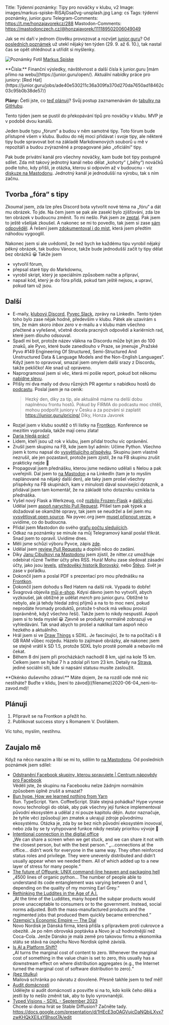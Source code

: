Title: Týdenní poznámky: Tipy pro nováčky v klubu, v2
Image: images/markus-spiske-RiSAjGsa0vg-unsplash.jpg
Lang: cs
Tags: týdenní poznámky, junior.guru
Telegram-Comments: https://t.me/honzajavorekcz/288
Mastodon-Comments: https://mastodonczech.cz/@honzajavorek/111189502006049049

Jak se mi daří v jednom člověku provozovat a rozvíjet [junior.guru](https://junior.guru/)?
Od [posledních poznámek]({filename}2023-09-29_tydenni-poznamky-nova-homepage-pycon-cz-dovolena-a-unava.md) už utekl nějaký ten týden (29. 9. až 6. 10.), tak nastal čas se opět ohlédnout a utřídit si myšlenky.

![Poznámky]({static}/images/markus-spiske-RiSAjGsa0vg-unsplash.jpg)
Fotil [Markus Spiske](https://unsplash.com/@markusspiske)

<div class="alert alert-warning" role="alert" markdown="1">
**Čísla:** Finanční výsledky, návštěvnost a další čísla k junior.guru [mám přímo na webu](https://junior.guru/open/).
Aktuální nabídky práce pro juniory: [Red Hat](https://junior.guru/jobs/ade40e530211c36a309fa370d270da7650ad18462c03c95b0b38de57/)

**Plány:** Četli jste, co [teď plánuji]({filename}2023-08-07_letni-pit-stop.md)?
Svůj postup zaznamenávám do [tabulky na GitHubu](https://github.com/orgs/juniorguru/projects/3/).
</div>

Tento týden jsem se pustil do překopávání tipů pro nováčky v klubu.
MVP je v podobě dvou kanálů.

Jeden bude typu „fórum“ a budou v něm samotné tipy.
Toto fórum bude přístupné všem v klubu.
Budou do něj moci přidávat i svoje tipy, ale některé tipy bude spravovat bot na základě Markdownových souborů u mě v repozitáři a budou zvýrazněné a propagované jako „oficiální“ tipy.

Pak bude privátní kanál pro všechny nováčky, kam bude bot tipy postupně sdílet.
Zda mít takový jednotný kanál nebo dělat „kohorty“ („běhy“) nováčků podle toho, kdy přišli, je otázka, kterou si odpovím až v budoucnu - viz [diskuze na Mastodonu](https://mastodonczech.cz/@honzajavorek/111175595060968806).
Jednotný kanál je jednodušší na výrobu, tak s ním začnu.

## Tvorba „fóra“ s tipy

Zkoumal jsem, zda lze přes Discord bota vytvořit nové téma na „fóru“ a dát mu obrázek.
To jde.
Na čem jsem se pak ale zasekl bylo zjišťování, zda lze ten obrázek v budoucnu změnit.
To mi nešlo.
Pak jsem ze [zeptal](https://github.com/Pycord-Development/pycord/discussions/2236).
Pak jsem to ještě všelijak zkoušel.
A nakonec se mi to povedlo, tak jsem si zase [sám odpověděl](https://github.com/Pycord-Development/pycord/discussions/2236#discussioncomment-7175997).
A řešení jsem [zdokumentoval i do míst](https://github.com/discord/discord-api-docs/issues/936#issuecomment-1745017848), která jsem předtím náhodou vygooglil.

Nakonec jsem si ale uvědomil, že než bych ke každému tipu vyrobil nějaký pěkný obrázek, tak budou Vánoce, takže bude jednodušší začít ty tipy dělat bez obrázků 😀 Takže jsem

- vytvořil fórum,
- přepsal staré tipy do Markdownu,
- vyrobil skript, který je speciálním způsobem načte a připraví,
- napsal kód, který je do fóra přidá, pokud tam ještě nejsou, a upraví, pokud tam už jsou.

## Další

-   E-maily, [klubový Discord](https://junior.guru/club/), [Pyvec Slack](https://docs.pyvec.org/operations/support.html#sit-kontaktu), zprávy na LinkedIn.
    Tento týden toho bylo zase nějak hodně, především v klubu.
    Pátek ale uzavírám s tím, že mám skoro _inbox zero_ v e-mailu a v klubu mám všechno přečtené a vyřešené, včetně docela pracných odpovědí a kariérních rad, které jsem dlouho odsouval.
-   Spadl mi bot, protože název vlákna na Discordu může být jen do 100 znaků, ale Pyvo, které bude zanedlouho v Praze, se jmenuje „Pražské Pyvo #149 Engineering Of Structured, Semi-Structured And Unstructured Data & Language Models and the Non-English Languages“.
    Když jsem to opravoval, smazal jsem omylem další srazy z Discordu, takže peklíčko!
    Ale snad už opraveno.
-   Naprogramoval jsem si věc, která mi pošle report, pokud bot někomu [nabídne slevu]({filename}2023-09-01_tydenni-poznamky-python-sprint-mastodon-a-restart-newsletteru.md).
-   Přišly mi dva maily od dvou různých PR agentur s nabídkou hostů do [podcastu](https://junior.guru/podcast/).
    Poslal jsem je na ceník:
    > Hezký den, díky za tip, ale aktuálně máme na delší dobu naplněnou frontu hostů. Pokud by FIRMA do podcastu moc chtěli, mohou podpořit juniory v Česku a za pozvání si zaplatit https://junior.guru/pricing/ Díky, Honza Javorek
-   Rozjel jsem v klubu soutěž o tři lístky na [Frontkon](https://frontendisti.cz/konference).
    Konference se mezitím vyprodala, takže mají cenu zlata!
-   [Daria hledá práci!](https://www.linkedin.com/posts/honzajavorek_devtooling-monitoring-climate-activity-7116055394468155392-EdD4?utm_source=share&utm_medium=member_desktop)
-   Lidem, kteří jsou už rok v klubu, jsem přidal trochu víc oprávnění.
-   Zrušil jsem skupinu na FB, kde jsem byl admin: Učíme Python.
    Všechno jsem k tomu napsal do [vysvětlujícího příspěvku](https://www.facebook.com/groups/ucimepython/posts/6271091266329112/).
    Skupinu jsem vlastně nezrušil, ale jen pozastavil, protože jsem zjistil, že na FB skupinu zrušit prakticky nejde 🤯
-   Propagoval jsem přednášku, kterou jsme nedávno udělali s Nelou a pak uveřejnili.
    Dal jsem to [na Mastodon](https://mastodonczech.cz/@honzajavorek/111188534773357122) a na LinkedIn (tam je to myslím naplánované na nějaký další den), ale taky jsem prošel všechny příspěvky na FB skupinách, kam v minulosti dával související dotazník, a přidával jsem tam komentář, že na základě toho dotazníku vznikla ta přednáška.
-   Vyšel nový Flask a Werkzeug, což [rozbilo Frozen-Flask](https://github.com/Frozen-Flask/Frozen-Flask/issues/129) a [další věci](https://github.com/pyvec/elsa/issues/90).
    Udělal jsem [aspoň narychlo Pull Request](https://github.com/Frozen-Flask/Frozen-Flask/pull/130).
    Přišel tam pak týpek a dožadoval se okamžité opravy, tak jsem se neudržel a šel jsem mu [vysvětlovat open source](https://github.com/Frozen-Flask/Frozen-Flask/pull/130#issuecomment-1748247285).
    Na pyvec.org jsem [musel připnout verze](https://github.com/pyvec/pyvec.org/pull/364), a uvidíme, co do budoucna.
-   Přidal jsem Mastodon do svého [grafu počtu sledujících](https://junior.guru/open/#socialni-site-a-newsletter).
-   Odkaz na poznámky se minule na můj Telegramový kanál poslal třikrát.
    Snad jsem to opravil.
    Uvidíme dnes.
-   Měli jsme schůzi výboru Pyvce, zápis [zde](https://docs.google.com/document/d/1DN-HNK8rtwjEHViK1iYNKZ1UQ1Dzik5Rz5wNBtZuFdA/edit).
-   Udělal jsem [review Pull Requestu](https://github.com/juniorguru/juniorguru-chick/pull/32#pullrequestreview-1657192271) a doplnil něco do zadání.
-   Díky [Janu Cibulkovi na Mastodonu](https://mastodon.rozhlas.cz/@jancibulka/111170906678847503) jsem zjistil, že nitter.cz umožňuje odebírat různé Twitter účty přes RSS.
    Hurá!
    Mohu zase sledovat zásadní účty, jako jsou [levels](https://nitter.cz/levelsio), [středověký historik Borovský](https://nitter.cz/TomBorovsk1), nebo [Štěvo](https://nitter.cz/stevoeisele).
    Svět je zase v pořádku.
-   Dokončil jsem a poslal PDF s prezentací pro mou přednášku na [Frontkon](https://frontendisti.cz/konference).
-   Dokončil jsem dohodu s Red Hatem na další rok.
    Vypadá to dobře!
-   Švagrová objevila [můj e-shop](https://juniorguru.t-shock.eu/).
    Kdysi dávno jsem ho vytvořil, abych vyzkoušel, jak obtížné je udělat _merch_ pro junior.guru.
    Obtížné to nebylo, ale já tehdy hledal zdroj příjmů a na to to moc není, pokud neprodáte hromady produktů, protože t-shock má velkou provizi (oprávněně, když všechno řeší).
    Takže jsem to nikdy nespustil.
    Aspoň jsem si to teda myslel 😀
    Zjevně se produkty normálně zobrazují ve vyhledávání.
    Tak snad abych to prošel a naklikal tam aspoň něco hezkého a aktuálního.
-   Hrál jsem si ve [Draw Things](https://drawthings.ai/) s SDXL.
    Je fascinující, že to na počítači s 8 GB RAM vůbec rozjedu.
    Házelo to zajímavé obrázky, ale nakonec jsem se stejně vrátil k SD 1.5, protože SDXL bylo prostě pomalé a nebavilo mě čekat.
-   Během 8 dní jsem při procházkách nachodil 8 km, ujel na kole 15 km. Celkem jsem se hýbal 7 h a zdolal při tom 23 km.
    Detaily na [Strava](https://www.strava.com/athletes/31242569), jediné sociální síti, kde si napsání statusu musíte zasloužit.

<div class="alert alert-warning" role="alert" markdown="1">
**Okénko duševního zdraví:**
Máte dojem, že na rozdíl ode mně nic nestíháte?
Buďte v klidu, [není to závod]({filename}2020-06-04_neni-to-zavod.md)!
</div>

## Plánuji

1.  Připravit se na Frontkon a přežít ho.
2.  Publikovat success story s Romanem V. Dvořákem.

Víc toho, myslím, nestihnu.

## Zaujalo mě

Když na něco narazím a líbí se mi to, sdílím to [na Mastodonu](https://mastodonczech.cz/@honzajavorek).
Od posledních poznámek jsem sdílel:

- [Odstranění Facebook skupiny, kterou spravujete | Centrum nápovědy pro Facebook](https://www.facebook.com/help/174988392554409/)<br>Věděli jste, že skupinu na Facebooku nelze žádným normálním způsobem úplně zrušit a smazat?
- [Bun hype. How we learned nothing from Yarn](https://dev.to/thejaredwilcurt/bun-hype-how-we-learned-nothing-from-yarn-2n3j)<br>Bun. TypeScript. Yarn. CoffeeScript. Stále stejná pohádka? Hype vynese novou technologii do oblak, aby pak všechny její funkce implementoval původní ekosystém a udělal z ní pouze kapitolu dějin. Autor naznačuje, že tyhle věci způsobují jen zmatek a ukrajují zdroje původnímu ekosystému. Otázka je, zda by se bez nich původní ekosystém inovoval, nebo zda by se ty vyhypované funkce nikdy nestaly prioritou vývoje 🤔
- [Intentional connection in the digital office](https://seths.blog/2021/09/intentional-connection-in-the-digital-office/)<br>„We can share a screen when we get stuck, and we can share it not with the closest person, but with the best person.“ „…connections at the office… didn’t work for everyone in the same way. They often reinforced status roles and privilege. They were unevenly distributed and didn’t usually appear when we needed them. All of which added up to a new layer of stress for many people.“
- [The future of Offpunk: UNIX command-line heaven and packaging hell](https://ploum.net/2023-10-01-future-of-offpunk-packaging-hell.html)<br>„4500 lines of organic python… The number of people able to understand its code entanglement was varying between 0 and 1, depending on the quality of my morning Earl Grey.“
- [Rethinking the Luddites in the Age of A.I.](https://www.newyorker.com/books/page-turner/rethinking-the-luddites-in-the-age-of-ai)<br>„At the time of the Luddites, many hoped the subpar products would prove unacceptable to consumers or to the government. Instead, social norms adjusted. Both the mass-manufactured products and the regimented jobs that produced them quickly became entrenched.“
- [Ozempic's Economic Empire — The Dial](https://www.thedial.world/issue-8/ozempic-novo-nordisk-denmark-economy)<br>Novo Nordisk je Dánská firma, která přišla s přípravkem proti cukrovce a obezitě. Je po něm obrovská poptávka a Novo je už hodnotnější než Coca-Cola. Jenže Dánsko je malá země pro takovou firmu a ekonomika státu se stává na úspěchu Novo Nordisk úplně závislá.
- [Is AI a Platform Shift?](https://matt-rickard.com/is-ai-a-platform-shift)<br>„AI turns the marginal cost of content to zero. Whenever the marginal cost of something in the value chain is set to zero, this usually has a downstream effect on where distribution aggregates (e.g., the Internet turned the marginal cost of software distribution to zero).“
- [(bez titulku)](https://nitter.cz/TomBorovsk1/status/1694042879780335751#m)<br>Mailová schránka po návratu z dovolené. Přesně takhle jsem to teď měl!
- [Audit domácnosti](https://ferovadomacnost.cz/audit)<br>Udělejte si audit domácnosti a posviťte si na to, kdo kolik čeho dělá a jestli by to nešlo změnit tak, aby to bylo vyrovnanější.
- [Typed Visions - SDXL - September 2023](https://docs.google.com/presentation/d/1HEcE3qOAGVujcDaNQbiLXyx7zwKHQkXEILsYBhsot7A/edit?usp=embed_facebook)<br>Chcete si doma hrát se Stable Diffusion? Začněte tady. https://docs.google.com/presentation/d/1HEcE3qOAGVujcDaNQbiLXyx7zwKHQkXEILsYBhsot7A/edit
